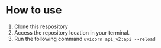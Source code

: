 # How to use
1. Clone this respository
2. Access the repository location in your terminal.
3. Run the following command `uvicorn api_v2:api --reload`